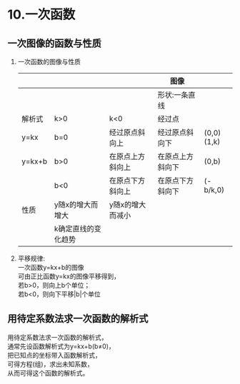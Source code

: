 # 10.一次函数

## 一次图像的函数与性质
1. 一次函数的图像与性质
   
    |   |   |   | 图像 |  |
    | - | - | - | --- | -|
    | | | | 形状:一条直线 | | |
    |解析式 | k>0 | k<0 | 经过点 | |
    |y=kx | b=0 | 经过原点斜向上 | 经过原点斜向下 | (0,0)<br>(1,k)|
    |y=kx+b| b>0 | 在原点上方斜向上 | 在原点上方斜向下 | (0,b) | |
    | | b<0 | 在原点下方斜向上 |在原点下方斜向下 | (-b/k,0) | |
    |性质 | y随x的增大而增大 | y随x的增大而减小 | | |
    | | k确定直线的变化趋势 | | |
2. 平移规律:        
    一次函数y=kx+b的图像        
    可由正比函数y=kx的图像平移得到，    
    若b>0，则向上b个单位；      
    若b<0，则向下平移|b|个单位      

## 用待定系数法求一次函数的解析式
用待定系数法求一次函数的解析式，    
通常先设函数解析式为y=kx+b(b≠0)，   
把已知点的坐标带入函数解析式，  
可得方程(组)，求出未知系数，    
从而可得这个函数的解析式。  
